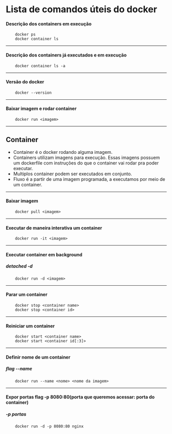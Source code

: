 # Lista de comandos úteis do docker

#### Descrição dos containers em execução
``` unix
    docker ps
    docker container ls
```
---
#### Descrição dos containers já executados e em execução
``` unix
    docker container ls -a
```
---

#### Versão do docker
``` unix
    docker --version
```
---

#### Baixar imagem e rodar container
``` unix
    docker run <imagem>
```
---
 
## Container
 - Container é o docker rodando alguma imagem. 
 - Containers utilizam imagens para execução. Essas imagens possuem um dockerfile com instruções do que o container vai rodar pra poder executar.
 - Multiplos container podem ser executados em conjunto.
  - Fluxo é a partir de uma imagem programada, a executamos por meio de um container.
---

#### Baixar imagem
``` unix
    docker pull <imagem>
```
---

#### Executar de maneira interativa um container
``` unix
    docker run -it <imagem>
```
---

#### Executar container em background
##### detached -d
``` unix
    docker run -d <imagem>
```
---

#### Parar um container
``` unix
    docker stop <container name>
    docker stop <container id>

```
---
#### Reiniciar um container
``` unix
    docker start <container name>
    docker start <container id[:3]>

```
---
#### Definir nome de um container
##### flag --name
``` unix
    docker run --name <nome> <nome da imagem>
```
---

#### Expor portas flag -p 8080:80(porta que queremos acessar: porta do container)
##### -p portas
``` unix
    docker run -d -p 8080:80 nginx
```

